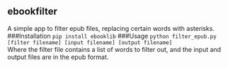 ## ebookfilter
A simple app to filter epub files, replacing certain words with asterisks.
###Installation
`pip install ebooklib`
###Usage
`
python filter_epub.py [filter filename] [input filename] [output filename]
`
<br>
Where the filter file contains a list of words to filter out, and the input and output files are in the epub format.

